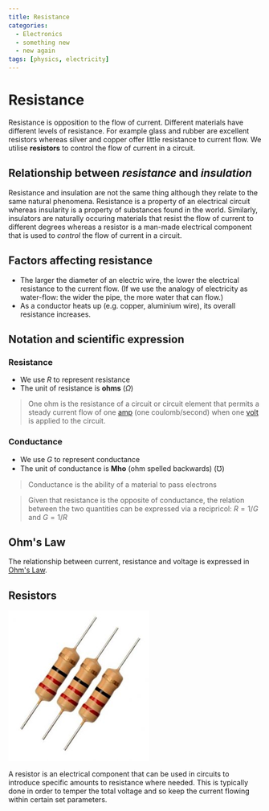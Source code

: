 ```yaml
---
title: Resistance
categories:
  - Electronics
  - something new
  - new again
tags: [physics, electricity]
---
```


# Resistance

Resistance is opposition to the flow of current. Different materials have different levels of resistance. For example glass and rubber are excellent resistors whereas silver and copper offer little resistance to current flow. We utilise **resistors** to control the flow of current in a circuit.

## Relationship between _resistance_ and _insulation_

Resistance and insulation are not the same thing although they relate to the same natural phenomena. Resistance is a property of an electrical circuit whereas insularity is a property of substances found in the world. Similarly, insulators are naturally occuring materials that resist the flow of current to different degrees whereas a resistor is a man-made electrical component that is used to _control_ the flow of current in a circuit.

## Factors affecting resistance

- The larger the diameter of an electric wire, the lower the electrical resistance to the current flow. (If we use the analogy of electricity as water-flow: the wider the pipe, the more water that can flow.)
- As a conductor heats up (e.g. copper, aluminium wire), its overall resistance increases.

## Notation and scientific expression

### Resistance

- We use $R$ to represent resistance
- The unit of resistance is **ohms** ($\Omega$)

> One ohm is the resistance of a circuit or circuit element that permits a steady current flow of one [amp](/Electronics/Current.md#formal-expression) (one coulomb/second) when one [volt](/Electronics/Physics_of_electricity/Voltage.md#voltage) is applied to the circuit.

### Conductance

- We use $G$ to represent conductance
- The unit of conductance is **Mho** (ohm spelled backwards) ($\mho$)

> Conductance is the ability of a material to pass electrons

> Given that resistance is the opposite of conductance, the relation between the two quantities can be expressed via a recipricol: $R = 1/G$ and $G = 1/R$

## Ohm's Law

The relationship between current, resistance and voltage is expressed in [Ohm's Law](/Electronics/Physics_of_electricity/Ohms_Law.md).

## Resistors

![](/img/resistor-photo.jpg)

A resistor is an electrical component that can be used in circuits to introduce specific amounts to resistance where needed. This is typically done in order to temper the total voltage and so keep the current flowing within certain set parameters.
